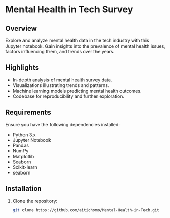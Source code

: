 # Mental Health in Tech Survey

## Overview
Explore and analyze mental health data in the tech industry with this Jupyter notebook. Gain insights into the prevalence of mental health issues, factors influencing them, and trends over the years.

## Highlights
- In-depth analysis of mental health survey data.
- Visualizations illustrating trends and patterns.
- Machine learning models predicting mental health outcomes.
- Codebase for reproducibility and further exploration.


## Requirements

Ensure you have the following dependencies installed:
- Python 3.x
- Jupyter Notebook
- Pandas
- NumPy
- Matplotlib
- Seaborn
- Scikit-learn
- seaborn

## Installation

1. Clone the repository:
   ```bash
   git clone https://github.com/aitichomo/Mental-Health-in-Tech.git
